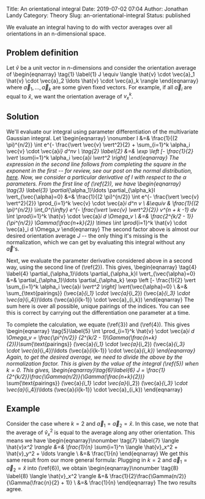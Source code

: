 Title: An orientational integral
Date: 2019-07-02 07:04
Author: Jonathan Landy
Category: Theory
Slug: an-orientational-integral
Status: published

We evaluate an integral having to do with vector averages over all
orientations in an n-dimensional space.





Problem definition
------------------

Let $\hat{v}$ be a unit vector in $n$-dimensions and consider the orientation average of
\begin{eqnarray} \tag{1} \label{1}
J \equiv \langle \hat{v} \cdot \vec{a}_1 \hat{v} \cdot \vec{a}_2 \ldots \hat{v} \cdot \vec{a}_k \rangle
\end{eqnarray}
where $\vec{a}_1, \ldots, \vec{a}_k$ are some given fixed vectors. For example, if all $\vec{a}_i$ are equal to $\hat{x}$, we want the orientation average of $v_x^k$.

Solution
--------

We'll evaluate our integral using parameter differentiation of the multivariate Gaussian integral. Let
\begin{eqnarray} \nonumber
I &=& \frac{1}{(2 \pi)^{n/2}} \int e^{- \frac{\vert \vec{v} \vert^2}{2} + \sum_{i=1}^k \alpha_i \vec{v} \cdot \vec{a}_i} d^nv \\ \tag{2} \label{2}
&=& \exp \left [- \frac{1}{2} \vert \sum_{i=1}^k \alpha_i \vec{a}_i \vert^2 \right]
\end{eqnarray}
The expression in the second line follows from completing the square in the exponent in the first -- for review, see our post on the normal distribution, [here](http://efavdb.github.io/normal-distributions). Now, we consider a particular derivative of $I$ with respect to the $\alpha$ parameters. From the first line of (\ref{2}), we have
\begin{eqnarray} \tag{3} \label{3}
\partial_{\alpha_1}\ldots \partial_{\alpha_k}I \vert_{\vec{\alpha}=0} &=& \frac{1}{(2 \pi)^{n/2}} \int e^{- \frac{\vert \vec{v} \vert^2}{2}} \prod_{i=1}^k \vec{v} \cdot \vec{a}_i d^n v \\
&\equiv & \frac{1}{(2 \pi)^{n/2}} \int_0^{\infty} e^{- \frac{\vert \vec{v} \vert^2}{2}} v^{n + k -1} dv \int \prod_{i=1}^k \hat{v} \cdot \vec{a}_i d \Omega_v \\
&=& \frac{2^{k/2 - 1}}{\pi^{n/2}} \Gamma(\frac{n+k}{2}) \times \int \prod_{i=1}^k \hat{v} \cdot \vec{a}_i d \Omega_v
\end{eqnarray}
The second factor above is almost our desired orientation average $J$ -- the only thing it's missing is the normalization, which we can get by evaluating this integral without any $\vec{a}$'s.

Next, we evaluate the parameter derivative considered above in a second way, using the second line of (\ref{2}). This gives,
\begin{eqnarray} \tag{4} \label{4}
\partial_{\alpha_1}\ldots \partial_{\alpha_k}I \vert_{\vec{\alpha}=0} &=& \partial_{\alpha_1}\ldots \partial_{\alpha_k} \exp \left [- \frac{1}{2} \vert \sum_{i=1}^k \alpha_i \vec{a}_i \vert^2 \right] \vert_{\vec{\alpha}=0} \\
&=& \sum_{\text{pairings}} (\vec{a}_{i_1} \cdot \vec{a}_{i_2}) (\vec{a}_{i_3} \cdot \vec{a}_{i_4})\ldots (\vec{a}_{i_{k-1}} \cdot \vec{a}_{i_k})
\end{eqnarray}
The sum here is over all possible, unique pairings of the indices. You can see this is correct by carrying out the differentiation one parameter at a time.

To complete the calculation, we equate (\ref{3}) and (\ref{4}). This gives
\begin{eqnarray} \tag{5}\label{5}
\int \prod_{i=1}^k \hat{v} \cdot \vec{a}_i d \Omega_v = \frac{\pi^{n/2}} {2^{k/2 - 1}\Gamma(\frac{n+k}{2})}\sum_{\text{pairings}} (\vec{a}_{i_1} \cdot \vec{a}_{i_2}) (\vec{a}_{i_3} \cdot \vec{a}_{i_4})\ldots (\vec{a}_{i_{k-1}} \cdot \vec{a}_{i_k})
\end{eqnarray}
Again, to get the desired average, we need to divide the above by the normalization factor. This is given by the value of the integral (\ref{5}) when $k = 0$. This gives,
\begin{eqnarray}\tag{6}\label{6}
J = \frac{1}{2^{k/2}}\frac{\Gamma(n/2)}{\Gamma(\frac{n+k}{2})} \sum_{\text{pairings}} (\vec{a}_{i_1} \cdot \vec{a}_{i_2}) (\vec{a}_{i_3} \cdot \vec{a}_{i_4})\ldots (\vec{a}_{i_{k-1}} \cdot \vec{a}_{i_k})
\end{eqnarray}

Example
-------

Consider the case where $k=2$ and $\vec{a}_1 = \vec{a}_2 = \hat{x}$. In this case, we note that the average of $\hat{v}_x^2$ is equal to the average along any other orientation. This means we have
\begin{eqnarray}\nonumber \tag{7} \label{7}
\langle \hat{v}_x^2 \rangle &=& \frac{1}{n} \sum_{i=1}^n \langle \hat{v}_x^2 + \hat{v}_y^2 + \ldots \rangle \\
&=& \frac{1}{n}
\end{eqnarray}
We get this same result from our more general formula: Plugging in $k=2$ and $\vec{a}_1 = \vec{a}_2 = \hat{x}$ into (\ref{6}), we obtain
\begin{eqnarray}\nonumber \tag{8} \label{8}
\langle \hat{v}_x^2 \rangle &=& \frac{1}{2}\frac{\Gamma(n/2)}{\Gamma(\frac{n}{2} + 1)} \\
&=& \frac{1}{n}
\end{eqnarray}
The two results agree.
